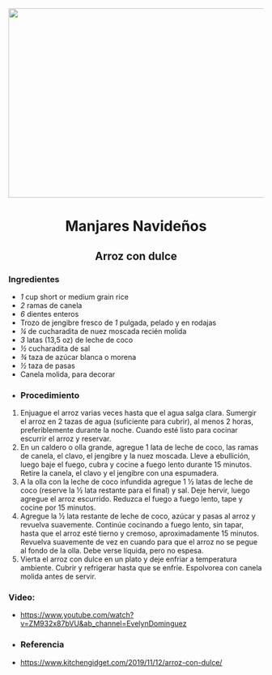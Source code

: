 <div align="center">

<img src="https://www.recetaspuertorico.com/wp-content/uploads/2018/12/ArrozConDulce-kajakiki-2018.jpg" width="520" height="374"/>
  
# Manjares Navideños
## Arroz con dulce
  
  </div>
  
### Ingredientes
- *1* cup short or medium grain rice
- *2* ramas de canela
- *6* dientes enteros
- Trozo de jengibre fresco de *1* pulgada, pelado y en rodajas
- *¼* de cucharadita de nuez moscada recién molida
- *3* latas (13,5 oz) de leche de coco
- *½* cucharadita de sal
- *¾* taza de azúcar blanca o morena
- *½* taza de pasas
- Canela molida, para decorar
- ### Procedimiento
1. Enjuague el arroz varias veces hasta que el agua salga clara. Sumergir
el arroz en 2 tazas de agua (suficiente para cubrir), al menos 2 horas, preferiblemente
durante la noche. Cuando esté listo para cocinar escurrir el arroz y reservar.
2. En un caldero o olla grande, agregue 1 lata de leche de coco, las ramas de canela, el clavo, el jengibre y la nuez moscada. Lleve a ebullición, luego baje el fuego, cubra y cocine a fuego lento durante 15 minutos. Retire la canela, el clavo y el jengibre con una espumadera.
3. A la olla con la leche de coco infundida agregue 1 ½ latas de leche de coco (reserve la ½ lata restante para el final) y sal. Deje hervir, luego agregue el arroz escurrido. Reduzca el fuego a fuego lento, tape y cocine por 15 minutos.
4. Agregue la ½ lata restante de leche de coco, azúcar y pasas al arroz y revuelva suavemente. Continúe cocinando a fuego lento, sin tapar, hasta que el arroz esté tierno y cremoso, aproximadamente 15 minutos. Revuelva suavemente de vez en cuando para que el arroz no se pegue al fondo de la olla. Debe verse líquida, pero no espesa.
5. Vierta el arroz con dulce en un plato y deje enfriar a temperatura ambiente. Cubrir y refrigerar hasta que se enfríe. Espolvorea con canela molida antes de servir.

 ### Video:
- https://www.youtube.com/watch?v=ZM932x87bVU&ab_channel=EvelynDominguez

- ### Referencia
- https://www.kitchengidget.com/2019/11/12/arroz-con-dulce/
